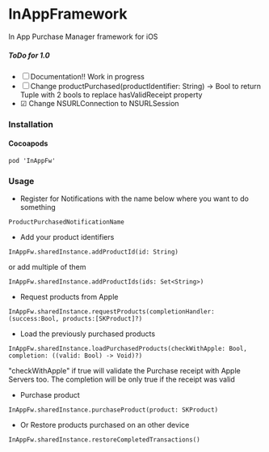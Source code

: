 # InAppFramework
In App Purchase Manager framework for iOS

##### ToDo for 1.0

- ☐ Documentation!! Work in progress
- ☐ Change productPurchased(productIdentifier: String) -> Bool to return Tuple with 2 bools to replace hasValidReceipt property
- ☑︎ Change NSURLConnection to NSURLSession

### Installation

#### Cocoapods

```
pod 'InAppFw'
```

### Usage

* Register for Notifications with the name below where you want to do something

```
ProductPurchasedNotificationName
```

* Add your product identifiers

```
InAppFw.sharedInstance.addProductId(id: String)
```

or add multiple of them

```
InAppFw.sharedInstance.addProductIds(ids: Set<String>)
```

* Request products from Apple

```
InAppFw.sharedInstance.requestProducts(completionHandler: (success:Bool, products:[SKProduct]?)
```

* Load the previously purchased products

```
InAppFw.sharedInstance.loadPurchasedProducts(checkWithApple: Bool, completion: ((valid: Bool) -> Void)?)
```

"checkWithApple" if true will validate the Purchase receipt with Apple Servers too. The completion will be only true if the receipt was valid

* Purchase product

```
InAppFw.sharedInstance.purchaseProduct(product: SKProduct)
```

* Or Restore products purchased on an other device

```
InAppFw.sharedInstance.restoreCompletedTransactions()
```
